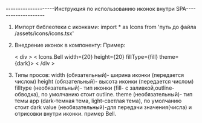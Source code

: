 --------------------Инструкция по использованию иконок внутри SPA--------------------
1. Импорт библеотеки с иконками:
    import * as Icons from 'путь до файла /assets/icons/icons.tsx'

2. Внедрение иконок в компоненту:
   Пример:
    
   < div >
   < Icons.Bell width={20} height={20} fillType={fill} theme={dark}>
   < /div > 
   
3. Типы просов:
width (обязательный)- ширина иконки (передается числом)
height (обязательный)- высота иконки (передается числом)
filltype (необязательный)- тип иконки (fill- с заливкой,outline- обводка), по умолчанию стоит outline.
theme (необязательный)- тип темы app (dark-темная тема, light-светлая тема), по умолчанию стоит dark
value (необязательный)-для передачи значения(числа) и отрисовки внутри иконки. пример Bell.

